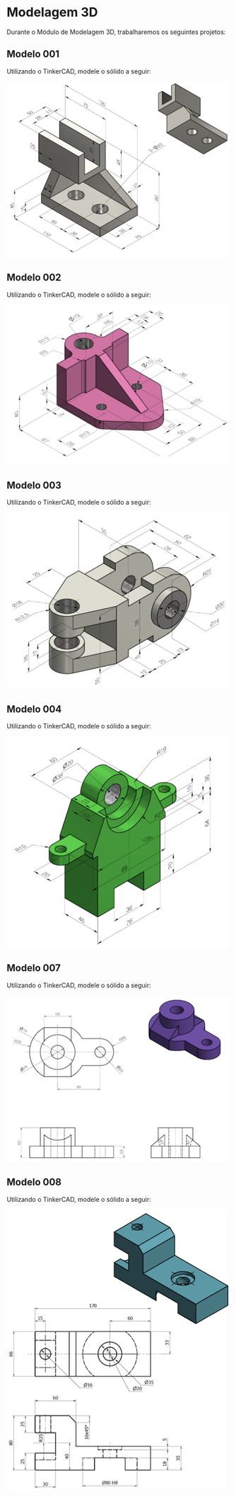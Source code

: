 <!--
IA, APOIO VOCAL, SGI, AMBIENTACAO
-->

# Modelagem 3D

Durante o Módulo de Modelagem 3D, trabalharemos os seguintes projetos:

## Modelo 001 

Utilizando o TinkerCAD, modele o sólido a seguir:

<img src="/img/CAD_3D_001.png" alt="Modelo 3D">

## Modelo 002

Utilizando o TinkerCAD, modele o sólido a seguir:

<img src="/img/CAD_3D_002.png" alt="Modelo 3D">

## Modelo 003

Utilizando o TinkerCAD, modele o sólido a seguir:

<img src="/img/CAD_3D_003.png" alt="Modelo 3D">

## Modelo 004

Utilizando o TinkerCAD, modele o sólido a seguir:

<img src="/img/CAD_3D_004.png" alt="Modelo 3D">

## Modelo 007 

Utilizando o TinkerCAD, modele o sólido a seguir:

<img src="/img/CAD_007.png" alt="Modelo 3D">

## Modelo 008

Utilizando o TinkerCAD, modele o sólido a seguir:

<img src="/img/CAD_008.png" alt="Modelo 3D">



<!--

## Modelo 007

Utilizando o TinkerCAD, modele o sólido a seguir:

<img src="/img/CAD_3D_007.png" alt="Modelo 3D">

## Modelo 008

Utilizando o TinkerCAD, modele o sólido a seguir:

<img src="/img/CAD_3D_008.png" alt="Modelo 3D">

---

## Instruções para Compartilhamento no TinkerCAD

Após modelar cada um dos sólidos no TinkerCAD, você deve gerar um link de compartilhamento para permitir a visualização do projeto. Siga rigorosamente o tutorial abaixo:

### 1. Acesse o projeto no TinkerCAD

Abra o modelo que deseja compartilhar.

### 2. Clique no botão `Send To`

No canto superior direito da tela do TinkerCAD, clique em **Send To**:

![Passo 2](img/TNKCAD_01.png)

### 3. Selecione `Invite people`

Role a janela até a seção *Share over IM or email* e clique em **Invite people**:

![Passo 3](img/TNKCAD_02.png)

### 4. Gere o link de compartilhamento

Clique em **Generate new link** para criar um link único e permanente:

![Passo 4](img/TNKCAD_03.png)

### 5. Copie o link gerado

Clique em **Copy link** e salve esse endereço:

![Passo 5](img/TNKCAD_04.png)

---

### 6. Entrega

Encaminhe ao e-mail `klayton.castro@ceub.edu.br` os links dos sólidos que você modelou, conforme o exemplo abaixo:

>Modelo 01 - https://www.tinkercad.com/things/...
>Modelo 02 - https://www.tinkercad.com/things/...
>Modelo 03 - https://www.tinkercad.com/things/...
>Modelo 04 - https://www.tinkercad.com/things/...

-->